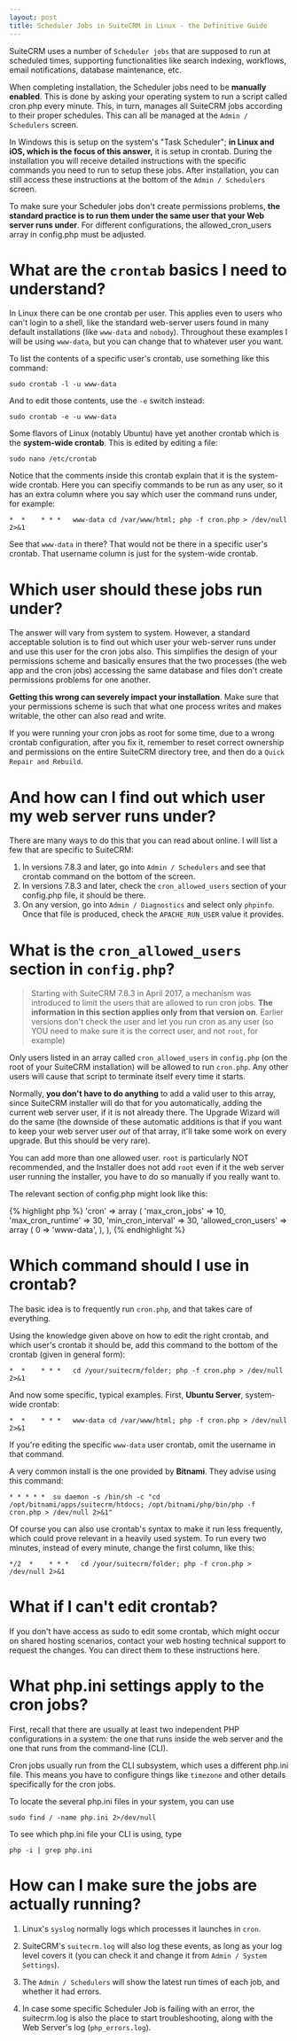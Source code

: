 ```yaml
---
layout: post
title: Scheduler Jobs in SuiteCRM in Linux - the Definitive Guide
---
```


SuiteCRM uses a number of `Scheduler jobs` that are supposed to run at scheduled times, supporting functionalities like search indexing, workflows, email notifications, database maintenance, etc.

When completing installation, the Scheduler jobs need to be **manually enabled**. This is done by asking your operating system to run a script called cron.php every minute. This, in turn, manages all SuiteCRM jobs according to their proper schedules. This can all be managed at the `Admin / Schedulers` screen.

In Windows this is setup on the system's "Task Scheduler"; **in Linux and iOS, which is the focus of this answer,** it is setup in crontab. During the installation you will receive detailed instructions with the specific commands you need to run to setup these jobs. After installation, you can still access these instructions at the bottom of the `Admin / Schedulers` screen.

To make sure your Scheduler jobs don't create permissions problems, **the standard practice is to run them under the same user that your Web server runs under**. For different configurations, the allowed_cron_users array in config.php must be adjusted.

# What are the `crontab` basics I need to understand? #

In Linux there can be one crontab per user. This applies even to users who can't login to a shell, like the standard web-server users found in many default installations (like `www-data` and `nobody`). Throughout these examples I will be using `www-data`, but you can change that to whatever user you want.

To list the contents of a specific user's crontab, use something like this command:

`sudo crontab -l -u www-data`

And to edit those contents, use the `-e` switch instead:

`sudo crontab -e -u www-data`

Some flavors of Linux (notably Ubuntu) have yet another crontab which is the **system-wide crontab**. This is edited by editing a file:

`sudo nano /etc/crontab`

Notice that the comments inside this crontab explain that it is the system-wide crontab. Here you can specifiy commands to be run as any user, so it has an extra column where you say which user the command runs under, for example:

`*  *    * * *   www-data cd /var/www/html; php -f cron.php > /dev/null 2>&1`

See that `www-data` in there? That would not be there in a specific user's crontab. That username column is just for the system-wide crontab.

# Which user should these jobs run under? #

The answer will vary from system to system. However, a standard acceptable solution is to find out which user your web-server runs under and use this user for the cron jobs also. This simplifies the design of your permissions scheme and basically ensures that the two processes (the web app and the cron jobs) accessing the same database and files don't create permissions problems for one another.

**Getting this wrong can severely impact your installation**. Make sure that your permissions scheme is such that what one process writes and makes writable, the other can also read and write.

If you were running your cron jobs as root for some time, due to a wrong crontab configuration, after you fix it, remember to reset correct ownership and permissions on the entire SuiteCRM directory tree, and then do a `Quick Repair and Rebuild`.

# And how can I find out which user my web server runs under? #

There are many ways to do this that you can read about online. I will list a few that are specific to SuiteCRM:

1. In versions 7.8.3 and later, go into `Admin / Schedulers` and see that crontab command on the bottom of the screen.
2. In versions 7.8.3 and later, check the `cron_allowed_users` section of your config.php file, it should be there.
3. On any version, go into `Admin / Diagnostics` and select only `phpinfo`. Once that file is produced, check the `APACHE_RUN_USER` value it provides.

# What is the `cron_allowed_users` section in `config.php`?

> Starting with SuiteCRM 7.8.3 in April 2017, a mechanism was introduced to limit the users that are allowed to run cron jobs. **The information in this section applies only from that version on**. Earlier versions don't check the user and let you run cron as any user (so YOU need to make sure it is the correct user, and not `root`, for example)

Only users listed in an array called `cron_allowed_users` in `config.php` (on the root of your SuiteCRM installation) will be allowed to run `cron.php`. Any other users will cause that script to terminate itself every time it starts.

Normally, **you don't have to do anything** to add a valid user to this array, since SuiteCRM installer will do that for you automatically, adding the current web server user, if it is not already there. The Upgrade Wizard will do the same (the downside of these automatic additions is that if you want to keep your web server user _out_ of that array, it'll take some work on every upgrade. But this should be very rare).

You can add more than one allowed user. `root` is particularly NOT recommended, and the Installer does not add `root` even if it the web server user running the installer, you have to do so manually if you really want to.

The relevant section of config.php might look like this:

{% highlight php %}
    'cron' =>
       array (
         'max_cron_jobs' => 10,
         'max_cron_runtime' => 30,
         'min_cron_interval' => 30,
         'allowed_cron_users' =>
         array (
            0 => 'www-data',
         ),
       ),
{% endhighlight %}

# Which command should I use in crontab? #

The basic idea is to frequently run `cron.php`, and that takes care of everything.

Using the knowledge given above on how to edit the right crontab, and which user's crontab it should be, add this command to the bottom of the crontab (given in general form):

`*  *    * * *   cd /your/suitecrm/folder; php -f cron.php > /dev/null 2>&1`

And now some specific, typical examples. First, **Ubuntu Server**, system-wide crontab:

`*  *    * * *   www-data cd /var/www/html; php -f cron.php > /dev/null 2>&1`

If you're editing the specific `www-data` user crontab, omit the username in that command.

A very common install is the one provided by **Bitnami**. They advise using this command:

`* * * * *  su daemon -s /bin/sh -c "cd /opt/bitnami/apps/suitecrm/htdocs; /opt/bitnami/php/bin/php -f cron.php > /dev/null 2>&1"`

Of course you can also use crontab's syntax to make it run less frequently, which could prove relevant in a heavily used system. To run every two minutes, instead of every minute, change the first column, like this:

`*/2  *    * * *   cd /your/suitecrm/folder; php -f cron.php > /dev/null 2>&1`

# What if I can't edit crontab? #

If you don't have access as sudo to edit some crontab, which might occur on shared hosting scenarios, contact your web hosting technical support to request the changes. You can direct them to these instructions here.

# What php.ini settings apply to the cron jobs? #

First, recall that there are usually at least two independent PHP configurations in a system: the one that runs inside the web server and the one that runs from the command-line (CLI).

Cron jobs usually run from the CLI subsystem, which uses a different php.ini file. This means you have to configure things like `timezone` and other details specifically for the cron jobs.

To locate the several php.ini files in your system, you can use

`sudo find / -name php.ini 2>/dev/null`

To see which php.ini file your CLI is using, type 

`php -i | grep php.ini`

# How can I make sure the jobs are actually running? #

1. Linux's `syslog` normally logs which processes it launches in `cron`.

2. SuiteCRM's `suitecrm.log` will also log these events, as long as your log level covers it (you can check it and change it from `Admin / System Settings`).

3. The `Admin / Schedulers` will show the latest run times of each job, and whether it had errors.

4. In case some specific Scheduler Job is failing with an error, the suitecrm.log is also the place to start troubleshooting, along with the Web Server's log (`php_errors.log`).
